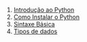 1. [Introdução ao Python](../content/python/introducao-ao-python.md)
2. [Como Instalar o Python](../content/python/instalacao.md)
3. [Sintaxe Básica](../content/python/sintaxe-basica.md)
4. [Tipos de dados](../content/python/tipos-de-dados.md)